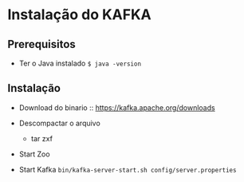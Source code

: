 # Instalação do KAFKA

## Prerequisitos
* Ter o Java instalado
    `$ java -version`

## Instalação
* Download do binario :: https://kafka.apache.org/downloads 

* Descompactar o arquivo
    * tar zxf <caminho-do-arquivo>

* Start Zoo

* Start Kafka
`bin/kafka-server-start.sh config/server.properties`